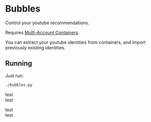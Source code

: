 # Bubbles
Control your youtube recommendations.

Requires [Multi-Account Containers](https://addons.mozilla.org/en-US/firefox/addon/multi-account-containers/).

You can extract your youtube identities from containers, and import previously existing identities.

## Running
Just run:
```bash
./bubbles.py
```

test\
test

test
\
test
